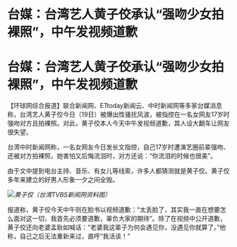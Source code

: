 # 台媒：台湾艺人黄子佼承认“强吻少女拍裸照”，中午发视频道歉

# 台媒：台湾艺人黄子佼承认“强吻少女拍裸照”，中午发视频道歉

【环球网综合报道】联合新闻网、ETtoday新闻云、中时新闻网等多家台媒消息称，台湾艺人黄子佼今日（19日）被爆出性骚扰风波，被指控在一名女网友17岁时强吻对方且拍裸照。对此，黄子佼本人今天中午发视频道歉，其人设大翻车让网友很失望。

台湾中时新闻网称，一名女网友今日发长文指控，自己17岁时遭演艺圈前辈强吻、还被对方拍裸照，她害怕又后悔流泪时，对方还说：“你流泪的时候也很美”。

由于文中提到电台主持、音乐、有女儿等线索，许多人都猜测就是黄子佼。黄子佼多年来建立的好男人形象一夕之间全毁。

![](https://inews.gtimg.com/om_bt/ODrCVqlo0HrzeEjz4IrkaOlZBY4soESGRV1VLmVhqZvegAA/1000)_黄子佼（台湾TVBS新闻网资料图）_

报道称，黄子佼今天中午则在脸书以视频道歉：“太丢脸了，其实我一直在想要怎么面对这一切，我首先必须要道歉，辜负大家的期待”。除了在视频中公开道歉，黄子佼还向老婆孟耿如喊话：“老婆我这辈子为何会遇见你，没遇见你就算了。”他称，自己之后无法重新来过，直呼“我活该！”

